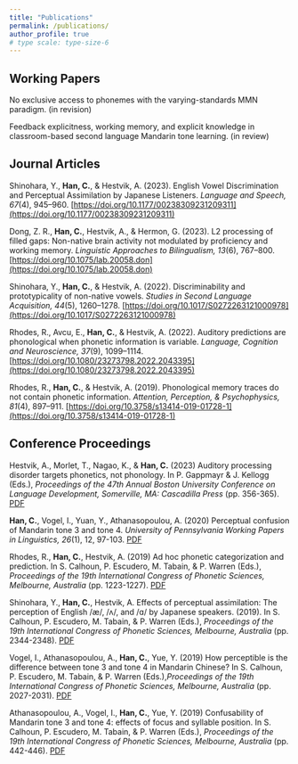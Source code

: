 ```yaml
---
title: "Publications"
permalink: /publications/
author_profile: true
# type scale: type-size-6
---
```


<h2 id="active">
Working Papers
</h2>

No exclusive access to phonemes with the varying-standards MMN paradigm. (in revision) 

Feedback explicitness, working memory, and explicit knowledge in classroom-based second language Mandarin tone learning. (in review) 


<h2 id="active">
Journal Articles
</h2>

Shinohara, Y., **Han, C.**, & Hestvik, A. (2023). English Vowel Discrimination and Perceptual Assimilation by Japanese Listeners. _Language and Speech, 67_(4), 945–960. [https://doi.org/10.1177/00238309231209311](https://doi.org/10.1177/00238309231209311)

Dong, Z. R., **Han, C.**, Hestvik, A., & Hermon, G. (2023). L2 processing of filled gaps: Non-native brain activity not modulated by proficiency and working memory. _Linguistic Approaches to Bilingualism, 13_(6), 767–800. [https://doi.org/10.1075/lab.20058.don](https://doi.org/10.1075/lab.20058.don)

Shinohara, Y., **Han, C.**, & Hestvik, A. (2022). Discriminability and prototypicality of non-native vowels. _Studies in Second Language Acquisition, 44_(5), 1260–1278. [https://doi.org/10.1017/S0272263121000978](https://doi.org/10.1017/S0272263121000978)

Rhodes, R., Avcu, E., **Han, C.**, & Hestvik, A. (2022). Auditory predictions are phonological when phonetic information is variable. _Language, Cognition and Neuroscience, 37_(9), 1099–1114. [https://doi.org/10.1080/23273798.2022.2043395](https://doi.org/10.1080/23273798.2022.2043395)

Rhodes, R., **Han, C.**, & Hestvik, A. (2019). Phonological memory traces do not contain phonetic information. _Attention, Perception, & Psychophysics, 81_(4), 897–911. [https://doi.org/10.3758/s13414-019-01728-1](https://doi.org/10.3758/s13414-019-01728-1)


<h2 id="active">
Conference Proceedings
</h2>

Hestvik, A., Morlet, T., Nagao, K., & **Han, C.** (2023) Auditory processing disorder targets phonetics, not phonology. In P. Gappmayr & J. Kellogg (Eds.), _Proceedings of the 47th Annual Boston University Conference on Language Development, Somerville, MA: Cascadilla Press_ (pp. 356-365). [PDF](https://pmc.ncbi.nlm.nih.gov/articles/PMC10410628/pdf/nihms-1922393.pdf)

**Han, C.**, Vogel, I., Yuan, Y., Athanasopoulou, A. (2020) Perceptual confusion of Mandarin tone 3 and tone 4. _University of Pennsylvania Working Papers in Linguistics, 26_(1), 12, 97-103. [PDF](https://repository.upenn.edu/cgi/viewcontent.cgi?article=2088&context=pwpl)

Rhodes, R., **Han, C.**, Hestvik, A. (2019) Ad hoc phonetic categorization and prediction. In S. Calhoun, P. Escudero, M. Tabain, & P. Warren (Eds.), _Proceedings of the 19th International Congress of Phonetic Sciences, Melbourne, Australia_ (pp. 1223-1227). [PDF](https://www.internationalphoneticassociation.org/icphs-proceedings/ICPhS2019/papers/ICPhS_1272.pdf)

Shinohara, Y., **Han, C.**, Hestvik, A. Effects of perceptual assimilation: The perception of English /æ/, /ʌ/, and /ɑ/ by Japanese speakers. (2019). In S. Calhoun, P. Escudero, M. Tabain, & P. Warren (Eds.), _Proceedings of the 19th International Congress of Phonetic Sciences, Melbourne, Australia_ (pp. 2344-2348). [PDF](https://www.internationalphoneticassociation.org/icphs-proceedings/ICPhS2019/papers/ICPhS_2393.pdf)

Vogel, I., Athanasopoulou, A., **Han, C.**, Yue, Y. (2019) How perceptible is the difference between tone 3 and tone 4 in Mandarin Chinese? In S. Calhoun, P. Escudero, M. Tabain, & P. Warren (Eds.),_Proceedings of the 19th International Congress of Phonetic Sciences, Melbourne, Australia_ (pp. 2027-2031). [PDF](https://www.internationalphoneticassociation.org/icphs-proceedings/ICPhS2019/papers/ICPhS_2076.pdf)

Athanasopoulou, A., Vogel, I., **Han, C.**, Yue, Y. (2019) Confusability of Mandarin tone 3 and tone 4: effects of focus and syllable position. In S. Calhoun, P. Escudero, M. Tabain, & P. Warren (Eds.), _Proceedings of the 19th International Congress of Phonetic Sciences, Melbourne, Australia_ (pp. 442-446). [PDF](https://assta.org/proceedings/ICPhS2019/papers/ICPhS_491.pdf)
